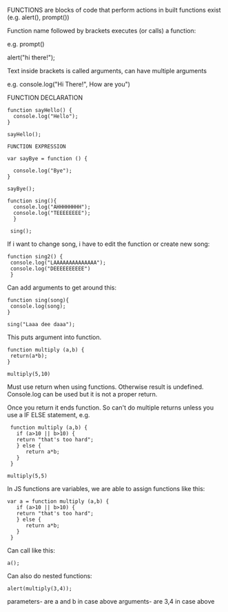 

FUNCTIONS
are blocks of code that perform actions
in built functions exist (e.g. alert(), prompt())

Function name followed by brackets executes (or calls) a function:

e.g. prompt()

alert("hi there!");

Text inside brackets is called arguments, can have multiple arguments

e.g. console.log("Hi There!", How are you")

FUNCTION DECLARATION
```
function sayHello() {
  console.log("Hello");
}

sayHello();

FUNCTION EXPRESSION

var sayBye = function () {

  console.log("Bye");
}

sayBye();

function sing(){
  console.log("AHHHHHHHH");
  console.log("TEEEEEEEE");
  }
  
 sing();
 ```
 If i want to change song, i have to edit the function or create new song: 
 ```
 function sing2() {
  console.log("LAAAAAAAAAAAAAA");
  console.log("DEEEEEEEEEE")
  }
 ```
 Can add arguments to get around this: 
 ```
 function sing(song){
  console.log(song);
 }
 
 sing("Laaa dee daaa");
 ```
 This puts argument into function.
 ```
 function multiply (a,b) {
  return(a*b);
 }
 
 multiply(5,10)
 ```
 Must use return when using functions. Otherwise result is undefined. Console.log can be used but it is not a proper return. 
 
 Once you return it ends function. So can't do multiple returns unless you use a IF ELSE statement, e.g. 
 ```
  function multiply (a,b) {
    if (a>10 || b>10) {
    return "that's too hard";
    } else {
       return a*b;
    }
  }
    
 multiply(5,5)
 ```
 In JS functions are variables, we are able to assign functions like this:
 ```
 var a = function multiply (a,b) {
    if (a>10 || b>10) {
    return "that's too hard";
    } else {
       return a*b;
    }
  }
  ```  
  Can call like this: 
  ```
  a();
  ```
  Can also do nested functions: 
  ```
  alert(multiply(3,4));
  ```
  parameters- are a and b in case above
  arguments- are 3,4 in case above
 
 
